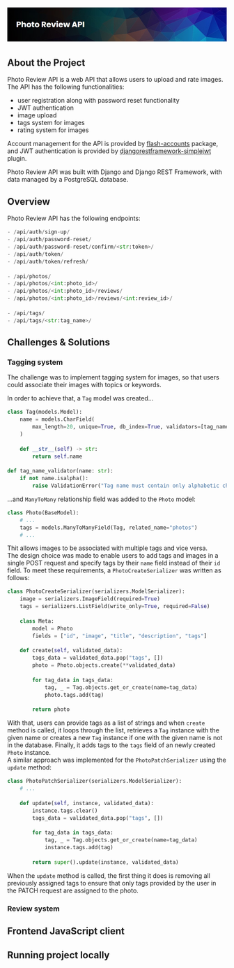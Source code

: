 # <img src="./photo_reviewapi_header.jpg">

## About the Project

Photo Review API is a web API that allows users to upload and rate images.  
The API has the following functionalities:
<ul>
    <li>user registration along with password reset functionality</li>
    <li>JWT authentication</li>
    <li>image upload</li>
    <li>tags system for images</li>
    <li>rating system for images</li>
</ul>

Account management for the API is provided by [flash-accounts](https://github.com/mateusz-meksula/flash-accounts) package, and JWT authentication is provided by [djangorestframework-simplejwt](https://github.com/jazzband/djangorestframework-simplejwt) plugin.

Photo Review API was built with Django and Django REST Framework, with data managed by a PostgreSQL database.

## Overview

Photo Review API has the following endpoints:

```python
- /api/auth/sign-up/
- /api/auth/password-reset/
- /api/auth/password-reset/confirm/<str:token>/
- /api/auth/token/
- /api/auth/token/refresh/

- /api/photos/
- /api/photos/<int:photo_id>/
- /api/photos/<int:photo_id>/reviews/
- /api/photos/<int:photo_id>/reviews/<int:review_id>/

- /api/tags/
- /api/tags/<str:tag_name>/
```

## Challenges & Solutions

### Tagging system

The challenge was to implement tagging system for images, so that users could associate their images with topics or keywords.  

In order to achieve that, a `Tag` model was created...

```python
class Tag(models.Model):
    name = models.CharField(
        max_length=20, unique=True, db_index=True, validators=[tag_name_validator]
    )

    def __str__(self) -> str:
        return self.name

def tag_name_validator(name: str):
    if not name.isalpha():
        raise ValidationError("Tag name must contain only alphabetic characters.")
```

...and `ManyToMany` relationship field was added to the `Photo` model:

```python
class Photo(BaseModel):
    # ...
    tags = models.ManyToManyField(Tag, related_name="photos")
    # ...
```

Thit allows images to be associated with multiple tags and vice versa.  
The design choice was made to enable users to add tags and images in a single POST request and specify tags by their `name` field instead of their `id` field. To meet these requirements, a `PhotoCreateSerializer` was written as follows:

```python
class PhotoCreateSerializer(serializers.ModelSerializer):
    image = serializers.ImageField(required=True)
    tags = serializers.ListField(write_only=True, required=False)

    class Meta:
        model = Photo
        fields = ["id", "image", "title", "description", "tags"]

    def create(self, validated_data):
        tags_data = validated_data.pop("tags", [])
        photo = Photo.objects.create(**validated_data)

        for tag_data in tags_data:
            tag, _ = Tag.objects.get_or_create(name=tag_data)
            photo.tags.add(tag)

        return photo
```

With that, users can provide tags as a list of strings and when `create` method is called, it loops through the list, retrieves a `Tag` instance with the given name or creates a new `Tag` instance if one with the given name is not in the database. Finally, it adds tags to the `tags` field of an newly created `Photo` instance.  
A similar approach was implemented for the `PhotoPatchSerializer` using the `update` method:

```python
class PhotoPatchSerializer(serializers.ModelSerializer):
    # ...

    def update(self, instance, validated_data):
        instance.tags.clear()
        tags_data = validated_data.pop("tags", [])

        for tag_data in tags_data:
            tag, _ = Tag.objects.get_or_create(name=tag_data)
            instance.tags.add(tag)

        return super().update(instance, validated_data)
```

When the `update` method is called, the first thing it does is removing all previously assigned tags to ensure that only tags provided by the user in the PATCH request are assigned to the photo. 

### Review system

## Frontend JavaScript client

## Running project locally